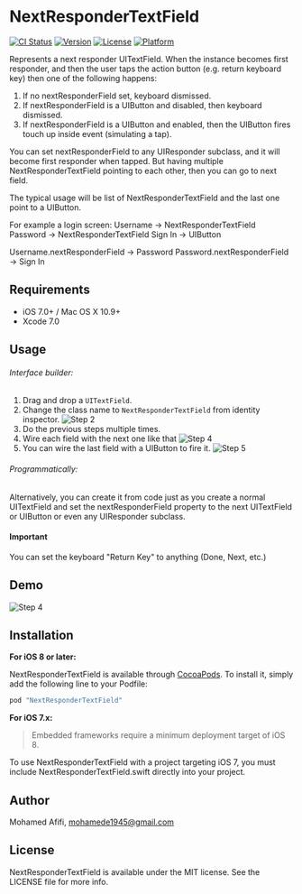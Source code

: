 # NextResponderTextField

[![CI Status](http://img.shields.io/travis/mohamede1945/NextResponderTextField.svg?style=flat)](https://travis-ci.org/mohamede1945/NextResponderTextField)
[![Version](https://img.shields.io/cocoapods/v/NextResponderTextField.svg?style=flat)](http://cocoapods.org/pods/NextResponderTextField)
[![License](https://img.shields.io/cocoapods/l/NextResponderTextField.svg?style=flat)](http://cocoapods.org/pods/NextResponderTextField)
[![Platform](https://img.shields.io/cocoapods/p/NextResponderTextField.svg?style=flat)](http://cocoapods.org/pods/NextResponderTextField)


Represents a next responder UITextField.
When the instance becomes first responder, and then the user taps the action button (e.g. return keyboard key) 
then one of the following happens:
1. If no nextResponderField set, keyboard dismissed.
2. If nextResponderField is a UIButton and disabled, then keyboard dismissed.
3. If nextResponderField is a UIButton and enabled, then the UIButton fires touch up inside event (simulating a tap).

You can set nextResponderField to any UIResponder subclass, and it will become first responder when tapped.
But having multiple NextResponderTextField pointing to each other, then you can go to next field.

The typical usage will be list of NextResponderTextField and the last one point to a UIButton.

For example a login screen:
Username -> NextResponderTextField
Password -> NextResponderTextField
Sign In -> UIButton

Username.nextResponderField -> Password
Password.nextResponderField -> Sign In

## Requirements

- iOS 7.0+ / Mac OS X 10.9+
- Xcode 7.0

## Usage

###### Interface builder:

1. Drag and drop a `UITextField`.
2. Change the class name to `NextResponderTextField` from identity inspector.
![Step 2](screenshots/step1.png)
3. Do the previous steps multiple times.
4. Wire each field with the next one like that
![Step 4](screenshots/step2.png)
5. You can wire the last field with a UIButton to fire it.
![Step 5](screenshots/step3.png)

###### Programmatically:
Alternatively, you can create it from code just as you create a normal UITextField
and set the nextResponderField property to the next UITextField or UIButton or even any UIResponder subclass.


#### Important

You can set the keyboard "Return Key" to anything (Done, Next, etc.)

## Demo
![Step 4](screenshots/demo.gif)

## Installation

**For iOS 8 or later:**

NextResponderTextField is available through [CocoaPods](http://cocoapods.org). To install
it, simply add the following line to your Podfile:

```ruby
pod "NextResponderTextField"
```

**For iOS 7.x:**

> Embedded frameworks require a minimum deployment target of iOS 8.

To use NextResponderTextField with a project targeting iOS 7, you must include NextResponderTextField.swift directly into your project.

## Author

Mohamed Afifi, mohamede1945@gmail.com

## License

NextResponderTextField is available under the MIT license. See the LICENSE file for more info.
